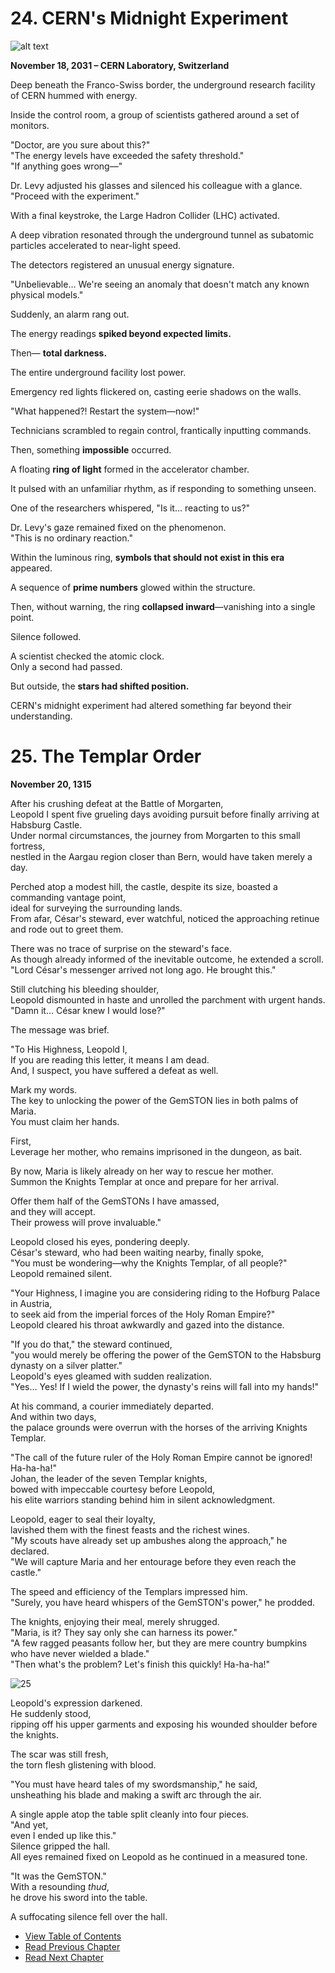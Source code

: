 # 24. CERN's Midnight Experiment  

  
![alt text](/GemSTON_Fantasy_1/images/ch-3-01-CERN.webp)


**November 18, 2031 – CERN Laboratory, Switzerland**  

Deep beneath the Franco-Swiss border, the underground research facility of CERN hummed with energy.  

Inside the control room, a group of scientists gathered around a set of monitors.  

"Doctor, are you sure about this?"  
"The energy levels have exceeded the safety threshold."  
"If anything goes wrong—"  

Dr. Levy adjusted his glasses and silenced his colleague with a glance.  
"Proceed with the experiment."  

With a final keystroke, the Large Hadron Collider (LHC) activated.  

A deep vibration resonated through the underground tunnel as subatomic particles accelerated to near-light speed.  

The detectors registered an unusual energy signature.  

"Unbelievable… We're seeing an anomaly that doesn't match any known physical models."  

Suddenly, an alarm rang out.  

The energy readings **spiked beyond expected limits.**  

Then— **total darkness.**  

The entire underground facility lost power.  

Emergency red lights flickered on, casting eerie shadows on the walls.  

"What happened?! Restart the system—now!"  

Technicians scrambled to regain control, frantically inputting commands.  

Then, something **impossible** occurred.  

A floating **ring of light** formed in the accelerator chamber.  

It pulsed with an unfamiliar rhythm, as if responding to something unseen.  

One of the researchers whispered, "Is it… reacting to us?"  

Dr. Levy's gaze remained fixed on the phenomenon.  
"This is no ordinary reaction."  

Within the luminous ring, **symbols that should not exist in this era** appeared.  

A sequence of **prime numbers** glowed within the structure.  

Then, without warning, the ring **collapsed inward**—vanishing into a single point.  

Silence followed.  

A scientist checked the atomic clock.  
Only a second had passed.  

But outside, the **stars had shifted position.**  

CERN's midnight experiment had altered something far beyond their understanding.  

      

# 25. The Templar Order   
      
**November 20, 1315**      
    
After his crushing defeat at the Battle of Morgarten,  
Leopold I spent five grueling days avoiding pursuit before finally arriving at Habsburg Castle.   
Under normal circumstances, the journey from Morgarten to this small fortress,  
nestled in the Aargau region closer than Bern, would have taken merely a day.  

Perched atop a modest hill, the castle, despite its size, boasted a commanding vantage point,  
ideal for surveying the surrounding lands.  
From afar, César's steward, ever watchful, noticed the approaching retinue and rode out to greet them.  

There was no trace of surprise on the steward's face.  
As though already informed of the inevitable outcome, he extended a scroll.  
"Lord César's messenger arrived not long ago. He brought this."  

Still clutching his bleeding shoulder,  
Leopold dismounted in haste and unrolled the parchment with urgent hands.  
"Damn it… César knew I would lose?"  

The message was brief.  

"To His Highness, Leopold I,  
If you are reading this letter, it means I am dead.  
And, I suspect, you have suffered a defeat as well.  

Mark my words.  
The key to unlocking the power of the GemSTON lies in both palms of Maria.  
You must claim her hands.  

First,  
Leverage her mother, who remains imprisoned in the dungeon, as bait.  

By now, Maria is likely already on her way to rescue her mother.  
Summon the Knights Templar at once and prepare for her arrival.  

Offer them half of the GemSTONs I have amassed,  
and they will accept.  
Their prowess will prove invaluable."   

Leopold closed his eyes, pondering deeply.  
César's steward, who had been waiting nearby, finally spoke,  
"You must be wondering—why the Knights Templar, of all people?"  
Leopold remained silent.  

"Your Highness, I imagine you are considering riding to the Hofburg Palace in Austria,  
to seek aid from the imperial forces of the Holy Roman Empire?"  
Leopold cleared his throat awkwardly and gazed into the distance.  

"If you do that," the steward continued,  
"you would merely be offering the power of the GemSTON to the Habsburg dynasty on a silver platter."  
Leopold's eyes gleamed with sudden realization.  
"Yes… Yes! If I wield the power, the dynasty's reins will fall into my hands!"  

At his command, a courier immediately departed.  
And within two days,  
the palace grounds were overrun with the horses of the arriving Knights Templar.  

"The call of the future ruler of the Holy Roman Empire cannot be ignored! Ha-ha-ha!"  
Johan, the leader of the seven Templar knights,  
bowed with impeccable courtesy before Leopold,  
his elite warriors standing behind him in silent acknowledgment.  

Leopold, eager to seal their loyalty,  
lavished them with the finest feasts and the richest wines.    
"My scouts have already set up ambushes along the approach," he declared.  
"We will capture Maria and her entourage before they even reach the castle."  

The speed and efficiency of the Templars impressed him.  
"Surely, you have heard whispers of the GemSTON's power," he prodded.  

The knights, enjoying their meal, merely shrugged.  
"Maria, is it? They say only she can harness its power."  
"A few ragged peasants follow her, but they are mere country bumpkins who have never wielded a blade."  
"Then what's the problem? Let's finish this quickly! Ha-ha-ha!"  

![25](/GemSTON_Fantasy_1/images/25_templar_night.webp)  

Leopold's expression darkened.    
He suddenly stood,  
ripping off his upper garments and exposing his wounded shoulder before the knights.  

The scar was still fresh,  
the torn flesh glistening with blood.  

"You must have heard tales of my swordsmanship," he said,   
unsheathing his blade and making a swift arc through the air.  

A single apple atop the table split cleanly into four pieces.  
"And yet,  
even I ended up like this."   
Silence gripped the hall.  
All eyes remained fixed on Leopold as he continued in a measured tone.  

"It was the GemSTON."  
With a resounding *thud*,  
he drove his sword into the table.  

A suffocating silence fell over the hall.  

      

* [View Table of Contents](content_en.md)   
* [Read Previous Chapter](/01_gemston/EN/EN_23.md)  
* [Read Next Chapter](/01_gemston/EN/EN_26.md)  

